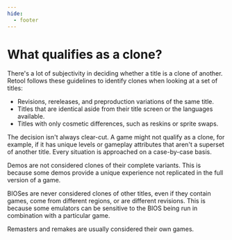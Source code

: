 ```yaml
---
hide:
  - footer
---
```


# What qualifies as a clone?

There's a lot of subjectivity in deciding whether a title is a clone of another. Retool follows
these guidelines to identify clones when looking at a set of titles:

* Revisions, rereleases, and preproduction variations of the same title.
* Titles that are identical aside from their title screen or the languages available.
* Titles with only cosmetic differences, such as reskins or sprite swaps.

The decision isn't always clear-cut. A game might not qualify as a clone, for example, if
it has unique levels or gameplay attributes that aren't a superset of another title.
Every situation is approached on a case-by-case basis.

Demos are not considered clones of their complete variants. This is because some demos
provide a unique experience not replicated in the full version of a game.

BIOSes are never considered clones of other titles, even if they contain games, come from
different regions, or are different revisions. This is because some emulators can be
sensitive to the BIOS being run in combination with a particular game.

Remasters and remakes are usually considered their own games.